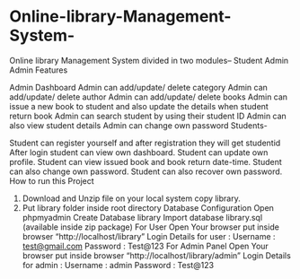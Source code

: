 # Online-library-Management-System-
Online library Management System divided in two modules–
Student
Admin
Admin Features

Admin Dashboard
Admin can add/update/ delete category
Admin can add/update/ delete author
Admin can add/update/ delete books
Admin can issue a new book to student and also update the details when student return book
Admin can search student by using their student ID
Admin can also view student details
Admin can change own password
Students-

Student can register yourself and after registration they will get studentid
After login student can view own dashboard.
 Student can update own profile.
Student can view issued book and book return date-time.
Student can also change own password.
Student can also recover own password.
How to run this Project
1. Download and Unzip file on your local system copy library.
2. Put library folder inside root directory
Database Configuration
Open phpmyadmin
Create Database library
Import database library.sql (available inside zip package)
For User
Open Your browser put inside browser “http://localhost/library”
Login Details for user :
Username : test@gmail.com
Password : Test@123
For Admin Panel
Open Your browser put inside browser “http://localhost/library/admin”
Login Details for admin :
Username : admin
Password : Test@123
